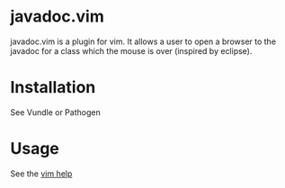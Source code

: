 # javadoc.vim

javadoc.vim is a plugin for vim.  It allows a user to open a browser to the javadoc for a class which the mouse is over (inspired by eclipse).

# Installation

See Vundle or Pathogen

# Usage

See the [vim help](doc/javadoc.txt)
